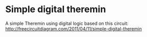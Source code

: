 # Simple digital theremin

A simple Theremin using digital logic based on this circuit: http://freecircuitdiagram.com/2011/04/11/simple-digital-theremin
